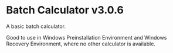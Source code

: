 # Batch Calculator v3.0.6
A basic batch calculator.

Good to use in Windows Preinstallation Environment and Windows Recovery Environment, where no other calculator is available.
